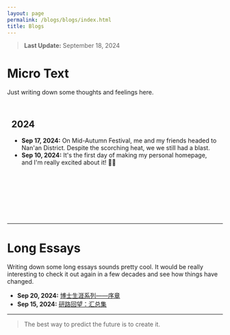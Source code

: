 ```yaml
---
layout: page
permalink: /blogs/blogs/index.html
title: Blogs
---
```


> **Last Update:** September 18, 2024

# Micro Text

Just writing down some thoughts and feelings here.

<div style="height: 250px; overflow-y: scroll; border: 0px solid #ccc; padding: 10px;">
  
  <h2>2024</h2>

  <ul>



  <li>
      <strong>Sep 17, 2024:</strong> On Mid-Autumn Festival, me and my friends headed to Nan'an District. Despite the scorching heat, we we still had a blast.
    </li>

  <li>
      <strong>Sep 10, 2024:</strong> It's the first day of making my personal homepage, and I'm really excited about it! 🎉🎉
    </li>
  </ul>
</div>


---

# Long Essays

Writing down some long essays sounds pretty cool. It would be really interesting to check it out again in a few decades and see how things have changed.

- **Sep 20, 2024:** [博士生涯系列——序章](https://wujie3375.github.io\blogs\240920)
- **Sep 15, 2024:** [研路回望：汇总集](https://wujie3375.github.io\blogs\240915)
  



---

> The best way to predict the future is to create it.